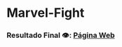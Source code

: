 # Marvel-Fight

### Resultado Final 👁️:  [Página Web](https://davi-perdigao.github.io/Marvel-Fight/)
